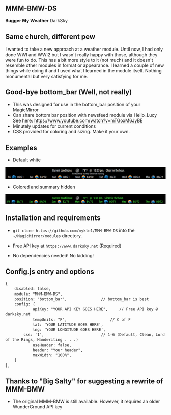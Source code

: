 ## MMM-BMW-DS

**Bugger My Weather** DarkSky

## Same church, different pew

I wanted to take a new approach at a weather module. Until now, I had only done WWI and WWI2 but I
wasn't really happy with those, although they were fun to do. This has a bit more style to it (not much)
and it doesn't resemble other modules in format or appearance. I learned a couple of new things while
doing it and I used what I learned in the module itself. Nothing monumental but very satisfying for me.

## Good-bye bottom_bar (Well, not really)

* This was designed for use in the bottom_bar position of your MagicMirror
* Can share bottom bar position with newsfeed module via Hello_Lucy
See here: https://www.youtube.com/watch?v=mTGoxM6JyBE
* Minutely updates for current conditions
* CSS provided for coloring and sizing. Make it your own.

## Examples

* Default white

![](images/1.png)

* Colored and summary hidden

![](images/2.png)

## Installation and requirements

* `git clone https://github.com/mykle1/MMM-BMW-DS` into the `~/MagicMirror/modules` directory.

* Free API key at `https://www.darksky.net` (Required)

* No dependencies needed! No kidding!

## Config.js entry and options

    {
		disabled: false,
		module: "MMM-BMW-DS",
		position: "bottom_bar",               // bottom_bar is best
		config: {
                apiKey: "YOUR API KEY GOES HERE",     // Free API key @ darksky.net
                tempUnits: "F",		              // C of F
                lat: 'YOUR LATITUDE GOES HERE', 
                lng: 'YOUR LONGITUDE GOES HERE',
		    css: '1',                         // 1-6 (Default, Clean, Lord of the Rings, Handwriting . . .)
                useHeader: false,               
                header: "Your header",
                maxWidth: "100%",
		}
	},
	


## Thanks to "Big Salty" for suggesting a rewrite of MMM-BMW

* The original MMM-BMW is still available. However, it requires an older WunderGround API key




